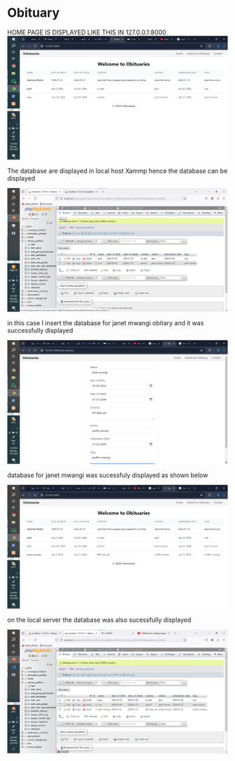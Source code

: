 # Obituary
HOME PAGE IS DISPLAYED LIKE THIS IN 127.0.0.1:8000
![Home page](https://github.com/Beverline-9296/obituary/blob/main/images/obituary1.jpg)

The database are displayed in local host Xammp hence the database can be displayed

![Database local host](https://github.com/Beverline-9296/obituary/blob/main/images/obituary2.jpg)

in this case I insert the database for janet mwangi obitary and it was successfully displayed

![Submit form and example](https://github.com/Beverline-9296/obituary/blob/main/images/obituary4.jpg)

database for janet mwangi was sucessfuly displayed as shown below

![View Result for the previous input](https://github.com/Beverline-9296/obituary/blob/main/images/obituary5.jpg)

on the local server the database was also sucessfully displayed

![View Result for the previous input](https://github.com/Beverline-9296/obituary/blob/main/images/obituary6.jpg)
